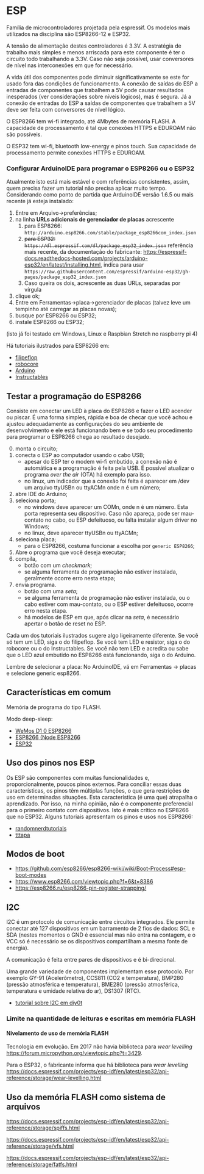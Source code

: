 # ESP

Família de microcontroladores projetada pela espressif. Os modelos mais utilizados na disciplina são ESP8266-12 e ESP32. 

A tensão de alimentação destes controladores é 3.3V. A estratégia de trabalho mais simples e menos arriscada para este componente é ter o circuito todo trabalhando a 3.3V. Caso não seja possível, usar conversores de nível nas interconexões em que for necessário.

A vida útil dos componentes pode diminuir significativamente se este for usado fora das condições de funcionamento. A conexão de saídas do ESP a entradas de componentes que trabalhem a 5V pode causar resultados inesperados (ver considerações sobre níveis lógicos), mas é segura. Já a conexão de entradas do ESP a saídas de componentes que trabalhem a 5V deve ser feita com conversores de nível lógico.

O ESP8266 tem wi-fi integrado, até 4Mbytes de memória FLASH. A capacidade de processamento é tal que conexões HTTPS e EDUROAM não são possíveis.

O ESP32 tem wi-fi, bluetooth low-energy e pinos touch. Sua capacidade de processamento permite conexões HTTPS e EDUROAM.

### Configurar ArduinoIDE para programar o ESP8266 ou o ESP32

Atualmente isto está mais estável e com referências consistentes, assim, quem precisa fazer um tutorial não precisa aplicar muito tempo. Considerando como ponto de partida que ArduinoIDE versão 1.6.5 ou mais recente já esteja instalado:

1. Entre em Arquivo->preferências;
2. na linha **URLs adicionais de gerenciador de placas** acrescente 
    1. para ESP8266: `http://arduino.esp8266.com/stable/package_esp8266com_index.json`
    2. ~~para ESP32: `https://dl.espressif.com/dl/package_esp32_index.json`~~ referência mais recente, da documentação do fabricante: https://espressif-docs.readthedocs-hosted.com/projects/arduino-esp32/en/latest/installing.html, indica para usar `https://raw.githubusercontent.com/espressif/arduino-esp32/gh-pages/package_esp32_index.json`  
    3. Caso queira os dois, acrescente as duas URLs, separadas por vírgula
3. clique ok;
4. Entre em Ferramentas->placa->gerenciador de placas (talvez leve um tempinho até carregar as placas novas);
5. busque por ESP8266 ou ESP32;
6. instale ESP8266 ou ESP32;

(isto já foi testado em Windows, Linux e Raspbian Stretch no raspberry pi 4)

Há tutoriais ilustrados para ESP8266 em:

- [filipeflop](https://www.filipeflop.com/blog/programar-nodemcu-com-ide-arduino/) 
- [robocore](https://www.robocore.net/tutorials/como-programar-nodemcu-arduino-ide)
- [Arduino](https://www.robocore.net/tutorials/como-programar-nodemcu-arduino-ide)
- [Instructables](https://www.instructables.com/id/Quick-Start-to-Nodemcu-ESP8266-on-Arduino-IDE/)

## Testar a programação do ESP8266

Consiste em conectar um LED à placa do ESP8266 e fazer o LED acender ou piscar. É uma forma simples, rápida e boa de checar que você achou e ajustou adequadamente as configurações do seu ambiente de desenvolvimento e ele está funcionando bem e se todo seu procedimento para programar o ESP8266 chega ao resultado desejado.

0. monta o circuito;
1. conecta o ESP ao computador usando o cabo USB; 
   - apesar do ESP ter o modem wi-fi embutido, a conexão não é automática e a programação é feita pela USB. É possível atualizar o programa *over the air* (OTA) há exemplo para isso.
   - no linux, um indicador que a conexão foi feita é aparecer em /dev um arquivo ttyUSBn ou ttyACMn onde n é um número;
2. abre IDE do Arduino;
3. seleciona porta;
   - no windows deve aparecer um COMn, onde n é um número. Esta porta representa seu dispositivo. Caso não apareça, pode ser mau-contato no cabo, ou ESP defeituoso, ou falta instalar algum driver no Windows;
   - no linux, deve aparecer ttyUSBn ou ttyACMn; 
4. seleciona placa; 
   - para o ESP8266, costuma funcionar a escolha por `generic ESP8266`;
4. Abre o programa que você deseja executar;
5. compila, 
   - botão com um *checkmark*;
   - se alguma ferramenta de programação não estiver instalada, geralmente ocorre erro nesta etapa;
6. envia programa.
   - botão com uma *seta*;
   - se alguma ferramenta de programação não estiver instalada, ou o cabo estiver com mau-contato, ou o ESP estiver defeituoso, ocorre erro nesta etapa.
   - há modelos de ESP em que, após clicar na *seta*, é necessário apertar o botão de reset no ESP.


Cada um dos tutoriais ilustrados sugere algo ligeiramente diferente. Se você só tem um LED, siga o do filipeflop. Se você tem LED e resistor, siga o do robocore ou o do Instructables. Se você não tem LED e acredita ou sabe que o LED azul embutido no ESP8266 está funcionando, siga o do Arduino.

Lembre de selecionar a placa: No ArduinoIDE, vá em Ferramentas -> placas e selecione generic esp8266.

## Características em comum

Memória de programa do tipo FLASH.

Modo deep-sleep:

- [WeMos D1 0 ESP8266](https://diyprojects.io/esp8266-deep-sleep-mode-test-wake-pir-motion-detector/#.X5IAH5pv9Ks)
- [ESP8266 (Node ESP8266](https://randomnerdtutorials.com/esp8266-deep-sleep-with-arduino-ide/)
- [ESP32](https://diyprojects.io/esp32-arduino-code-for-deep-sleep-and-wake-ups-timer-touch-pad-gpio/#.X5IAIZpv9Ks)

## Uso dos pinos nos ESP

Os ESP são componentes com muitas funcionalidades e, proporcionalmente, poucos pinos externos. Para conciliar essas duas características, os pinos têm múltiplas funções, o que gera restrições de uso em determinadas situações. Esta característica (é uma que) atrapalha o aprendizado. Por isso, na minha opinião, não é o componente preferencial para o primeiro contato com dispositivos. Isto é mais crítico no ESP8266 que no ESP32. Alguns tutoriais apresentam os pinos e usos nos ESP8266:

- [randomnerdtutorials](https://randomnerdtutorials.com/esp8266-pinout-reference-gpios/)
- [tttapa](https://tttapa.github.io/ESP8266/Chap04%20-%20Microcontroller.html)

## Modos de boot

- <https://github.com/esp8266/esp8266-wiki/wiki/Boot-Process#esp-boot-modes>
- <https://www.esp8266.com/viewtopic.php?f=6&t=8386>
- <https://esp8266.ru/esp8266-pin-register-strapping/>



## I2C

I2C é um protocolo de comunicação entre circuitos integrados. Ele permite conectar até 127 dispositivos em um barramento de 2 fios de dados: SCL e SDA (nestes momentos o GND é essencial mas não entra na contagem, e o VCC só é necessário se os dispositivos compartilham a mesma fonte de energia).

A comunicação é feita entre pares de dispositivos e é bi-direcional.

Uma grande variedade de componentes implementam esse protocolo. Por exemplo GY-91 (Acelerômetro), CCS811 (CO2 e temperatura), BMP280 (pressão atmosférica e temperatura), BME280 (pressão atmosférica, temperatura e umidade relativa do ar), DS1307 (RTC).

- [tutorial sobre I2C em diy0t](https://diyi0t.com/i2c-tutorial-for-arduino-and-esp8266/)


### Limite na quantidade de leituras e escritas em memória FLASH



#### Nivelamento de uso de memória FLASH

Tecnologia em evolução. Em 2017 não havia biblioteca para *wear levelling* <https://forum.micropython.org/viewtopic.php?t=3429>. 

Para o ESP32, o fabricante informa que há biblioteca para *wear levelling* <https://docs.espressif.com/projects/esp-idf/en/latest/esp32/api-reference/storage/wear-levelling.html>

## Uso da memória FLASH como sistema de arquivos

<https://docs.espressif.com/projects/esp-idf/en/latest/esp32/api-reference/storage/spiffs.html>

<https://docs.espressif.com/projects/esp-idf/en/latest/esp32/api-reference/storage/vfs.html>

<https://docs.espressif.com/projects/esp-idf/en/latest/esp32/api-reference/storage/fatfs.html>

